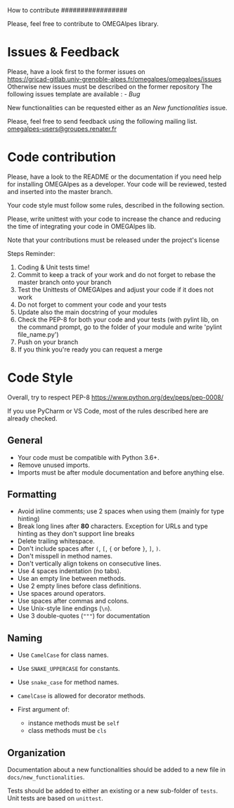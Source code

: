 How to contribute
#################

Please, feel free to contribute to OMEGAlpes library.

Issues & Feedback
=================
Please, have a look first to the former issues on  
    https://gricad-gitlab.univ-grenoble-alpes.fr/omegalpes/omegalpes/issues   
Otherwise new issues must be described on the former repository 
The following issues template are available :
    - *Bug*

New functionalities can be requested either as an *New functionalities* issue.

Please, feel free to send feedback using the following mailing list.
 omegalpes-users@groupes.renater.fr


Code contribution
=================

Please, have a look to the README or the documentation if you need help for
installing OMEGAlpes as a developer.
Your code will be reviewed, tested and inserted into the master branch.

Your code style must follow some rules, described in the following section.

Please, write unittest with your code to increase the chance and reducing the
time of integrating your code in OMEGAlpes lib.

Note that your contributions must be released under the project's license

Steps Reminder:
1. Coding & Unit tests time!
2. Commit to keep a track of your work and do not forget to rebase the master branch 
onto your branch
3. Test the Unittests of OMEGAlpes and adjust your code if it does not work
4. Do not forget to comment your code and your tests
5. Update also the main docstring of your modules
6. Check the PEP-8 for both your code and your tests
(with pylint lib, on the command prompt, go to the folder of your module
and write 'pylint file_name.py')
7. Push on your branch
8. If you think you're ready you can request a merge


Code Style
==========

Overall, try to respect PEP-8 
<https://www.python.org/dev/peps/pep-0008/>

If you use PyCharm or VS Code, most of the rules described here are already
checked.

General
-------

* Your code must be compatible with Python 3.6+.
* Remove unused imports.
* Imports must be after module documentation and before anything else.

Formatting
----------

* Avoid inline comments; use 2 spaces when using them (mainly for type hinting)
* Break long lines after **80** characters. Exception for URLs and type hinting
  as they don't support line breaks
* Delete trailing whitespace.
* Don't include spaces after ``(``, ``[``, ``{`` or before ``}``, ``]``, ``)``.
* Don't misspell in method names.
* Don't vertically align tokens on consecutive lines.
* Use 4 spaces indentation (no tabs).
* Use an empty line between methods.
* Use 2 empty lines before class definitions.
* Use spaces around operators.
* Use spaces after commas and colons.
* Use Unix-style line endings (``\n``).
* Use 3 double-quotes (``"""``) for documentation

Naming
------

* Use ``CamelCase`` for class names.
* Use ``SNAKE_UPPERCASE`` for constants.
* Use ``snake_case`` for method names.
* ``CamelCase`` is allowed for decorator methods.
* First argument of:

  * instance methods must be ``self``
  * class methods must be ``cls``

Organization
------------

Documentation about a new functionalities should be added to a new file in
``docs/new_functionalities``.

Tests should be added to either an existing or a new sub-folder of ``tests``.
Unit tests are based on ``unittest``.
